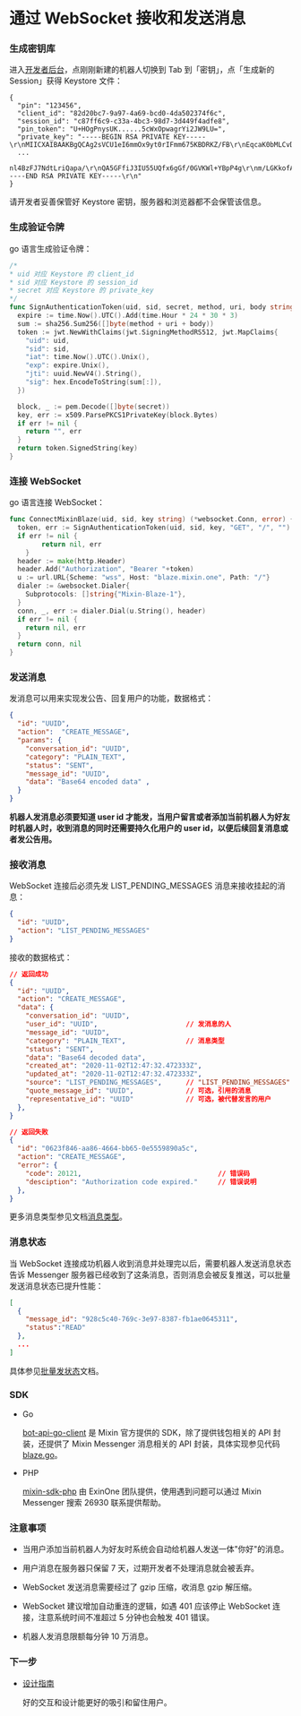 # 通过 WebSocket 接收和发送消息

### 生成密钥库

进入[开发者后台](/dashboard)，点刚刚新建的机器人切换到 Tab 到「密钥」，点「生成新的 Session」获得 Keystore 文件：

```
{
  "pin": "123456",
  "client_id": "82d20bc7-9a97-4a69-bcd0-4da502374f6c",
  "session_id": "c87ff6c9-c33a-4bc3-98d7-3d449f4adfe8",
  "pin_token": "U+HOgPnysUK......5cWxOpwagrYi2JW9LU=",
  "private_key": "-----BEGIN RSA PRIVATE KEY-----\r\nMIICXAIBAAKBgQCAg2sVCU1eI6mmOx9yt0rIFmm675KBDRKZ/FB\r\nEqcaK0bMLCvDhHpH3vKJzmLItGqzzLptiz3Dnp7BSlLL7ErSrOKGy898e
  ...
 nl4BzFJ7NdtLriQapa/\r\nQA5GFfiJ3IU55UQfx6gGf/0GVKWl+YBpP4g\r\nm/LGKkofAAAPikRhT4ZzC+ks=\r\n-----END RSA PRIVATE KEY-----\r\n"
}
```

请开发者妥善保管好 Keystore 密钥，服务器和浏览器都不会保管该信息。

### 生成验证令牌

go 语言生成验证令牌：

```go
/*
* uid 对应 Keystore 的 client_id
* sid 对应 Keystore 的 session_id
* secret 对应 Keystore 的 private_key
*/
func SignAuthenticationToken(uid, sid, secret, method, uri, body string) (string, error) {
  expire := time.Now().UTC().Add(time.Hour * 24 * 30 * 3)
  sum := sha256.Sum256([]byte(method + uri + body))
  token := jwt.NewWithClaims(jwt.SigningMethodRS512, jwt.MapClaims{
    "uid": uid,
    "sid": sid,
    "iat": time.Now().UTC().Unix(),
    "exp": expire.Unix(),
    "jti": uuid.NewV4().String(),
    "sig": hex.EncodeToString(sum[:]),
  })

  block, _ := pem.Decode([]byte(secret))
  key, err := x509.ParsePKCS1PrivateKey(block.Bytes)
  if err != nil {
    return "", err
  }
  return token.SignedString(key)
}
```

### 连接 WebSocket

go 语言连接 WebSocket：

```go
func ConnectMixinBlaze(uid, sid, key string) (*websocket.Conn, error) {
  token, err := SignAuthenticationToken(uid, sid, key, "GET", "/", "")
  if err != nil {
		return nil, err
	}
  header := make(http.Header)
  header.Add("Authorization", "Bearer "+token)
  u := url.URL{Scheme: "wss", Host: "blaze.mixin.one", Path: "/"}
  dialer := &websocket.Dialer{
    Subprotocols: []string{"Mixin-Blaze-1"},
  }
  conn, _, err := dialer.Dial(u.String(), header)
  if err != nil {
    return nil, err
  }
  return conn, nil
}
```

### 发送消息

发消息可以用来实现发公告、回复用户的功能，数据格式：

```json
{
  "id": "UUID", 
  "action":  "CREATE_MESSAGE",
  "params": {
    "conversation_id": "UUID",
    "category": "PLAIN_TEXT",
    "status": "SENT",
    "message_id": "UUID",
    "data": "Base64 encoded data" ,
  }
}
```

**机器人发消息必须要知道 user id 才能发，当用户留言或者添加当前机器人为好友时机器人时，收到消息的同时还需要持久化用户的 user id，以便后续回复消息或者发公告用。**

### 接收消息

WebSocket 连接后必须先发 LIST_PENDING_MESSAGES 消息来接收挂起的消息：

```json
{
  "id": "UUID",
  "action": "LIST_PENDING_MESSAGES"
}
```

接收的数据格式：

```json
// 返回成功
{
  "id": "UUID",
  "action": "CREATE_MESSAGE",
  "data": {
    "conversation_id": "UUID",
    "user_id": "UUID",                      // 发消息的人
    "message_id": "UUID",
    "category": "PLAIN_TEXT",               // 消息类型
    "status": "SENT",
    "data": "Base64 decoded data",
    "created_at": "2020-11-02T12:47:32.472333Z",
    "updated_at": "2020-11-02T12:47:32.472333Z",
    "source": "LIST_PENDING_MESSAGES",      // "LIST_PENDING_MESSAGES" 或空
    "quote_message_id": "UUID",             // 可选，引用的消息
    "representative_id": "UUID"             // 可选，被代替发言的用户
  },
}

// 返回失败
{
  "id": "0623f846-aa86-4664-bb65-0e5559890a5c",
  "action": "CREATE_MESSAGE",
  "error": {
    "code": 20121,                                  // 错误码
    "desciption": "Authorization code expired."     // 错误说明
  },
}
```

更多消息类型参见文档[消息类型](../api/messages/category)。

### 消息状态

当 WebSocket 连接成功机器人收到消息并处理完以后，需要机器人发送消息状态告诉 Messenger 服务器已经收到了这条消息，否则消息会被反复推送，可以批量发送消息状态已提升性能：

```json
[
  {
    "message_id": "928c5c40-769c-3e97-8387-fb1ae0645311",
    "status":"READ"
  },
  ...
]
```

具体参见[批量发状态](../api/messages/acknowledgements)文档。

### SDK

- Go

  [bot-api-go-client](https://github.com/MixinNetwork/bot-api-go-client) 是 Mixin 官方提供的 SDK，除了提供钱包相关的 API 封装，还提供了 Mixin Messenger 消息相关的 API 封装，具体实现参见代码 [blaze.go](https://github.com/MixinNetwork/bot-api-go-client/blob/master/blaze.go)。

- PHP

  [mixin-sdk-php](https://github.com/ExinOne/mixin-sdk-php) 由 ExinOne 团队提供，使用遇到问题可以通过 Mixin Messenger 搜索 26930 联系提供帮助。

### 注意事项

- 当用户添加当前机器人为好友时系统会自动给机器人发送一体"你好"的消息。

- 用户消息在服务器只保留 7 天，过期开发者不处理消息就会被丢弃。

- WebSocket 发送消息需要经过了 gzip 压缩，收消息 gzip 解压缩。

- WebSocket 建议增加自动重连的逻辑，如遇 401 应该停止 WebSocket 连接，注意系统时间不准超过 5 分钟也会触发 401 错误。

- 机器人发消息限额每分钟 10 万消息。

### 下一步

- [设计指南](../design/overview)

  好的交互和设计能更好的吸引和留住用户。